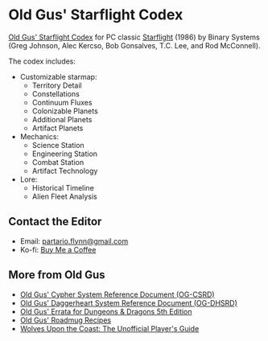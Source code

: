 # Old Gus' Starflight Codex

[Old Gus' Starflight Codex](https://callmepartario.github.io/starflight-codex/) for PC classic [Starflight](https://en.wikipedia.org/wiki/Starflight) (1986) by Binary Systems (Greg Johnson, Alec Kercso, Bob Gonsalves, T.C. Lee, and Rod McConnell).

The codex includes:

- Customizable starmap:
    - Territory Detail
    - Constellations
    - Continuum Fluxes
    - Colonizable Planets
    - Additional Planets
    - Artifact Planets
- Mechanics:
    - Science Station
    - Engineering Station
    - Combat Station
    - Artifact Technology
- Lore:
    - Historical Timeline
    - Alien Fleet Analysis

## Contact the Editor

- Email: partario.flynn@gmail.com
- Ko-fi: [Buy Me a Coffee](https://ko-fi.com/oldgus)

## More from Old Gus

- [Old Gus' Cypher System Reference Document (OG-CSRD)](https://callmepartario.github.io/og-csrd/)
- [Old Gus' Daggerheart System Reference Document (OG-DHSRD)](https://callmepartario.github.io/og-dhsrd/)
- [Old Gus' Errata for Dungeons & Dragons 5th Edition](https://callmepartario.github.io/old-gus-errata/)
- [Old Gus' Roadmug Recipes](https://callmepartario.github.io/og-rr/)
- [Wolves Upon the Coast: The Unofficial Player's Guide](https://callmepartario.github.io/wutc/)
